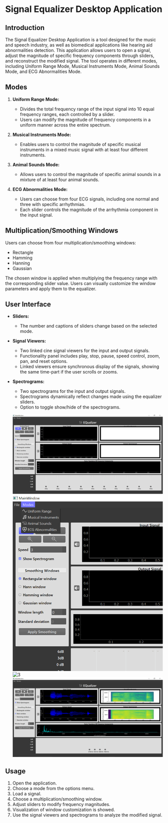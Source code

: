 # Signal Equalizer Desktop Application

## Introduction
The Signal Equalizer Desktop Application is a tool designed for the music and speech industry, as well as biomedical applications like hearing aid abnormalities detection. This application allows users to open a signal, adjust the magnitude of specific frequency components through sliders, and reconstruct the modified signal. The tool operates in different modes, including Uniform Range Mode, Musical Instruments Mode, Animal Sounds Mode, and ECG Abnormalities Mode.

## Modes
1. **Uniform Range Mode:**
   - Divides the total frequency range of the input signal into 10 equal frequency ranges, each controlled by a slider.
   - Users can modify the magnitude of frequency components in a uniform manner across the entire spectrum.

2. **Musical Instruments Mode:**
   - Enables users to control the magnitude of specific musical instruments in a mixed music signal with at least four different instruments.

3. **Animal Sounds Mode:**
   - Allows users to control the magnitude of specific animal sounds in a mixture of at least four animal sounds.

4. **ECG Abnormalities Mode:**
   - Users can choose from four ECG signals, including one normal and three with specific arrhythmias.
   - Each slider controls the magnitude of the arrhythmia component in the input signal.

## Multiplication/Smoothing Windows
Users can choose from four multiplication/smoothing windows:
- Rectangle
- Hamming
- Hanning
- Gaussian

The chosen window is applied when multiplying the frequency range with the corresponding slider value. Users can visually customize the window parameters and apply them to the equalizer.

## User Interface
- **Sliders:**
  - The number and captions of sliders change based on the selected mode.
  
- **Signal Viewers:**
  - Two linked cine signal viewers for the input and output signals.
  - Functionality panel includes play, stop, pause, speed control, zoom, pan, and reset options.
  - Linked viewers ensure synchronous display of the signals, showing the same time-part if the user scrolls or zooms.

- **Spectrograms:**
  - Two spectrograms for the input and output signals.
  - Spectrograms dynamically reflect changes made using the equalizer sliders.
  - Option to toggle show/hide of the spectrograms.

  ![1](screanshots/4.jpg)
  ![2](screanshots/3.bmp)
  ![3](screanshots/2.bmp)
  ![4](screanshots/1.png)


## Usage
1. Open the application.
2. Choose a mode from the options menu.
3. Load a signal.
4. Choose a multiplication/smoothing window.
5. Adjust sliders to modify frequency magnitudes.
6. Visualization of window customization is showed.
7. Use the signal viewers and spectrograms to analyze the modified signal.
